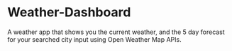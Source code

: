 # Weather-Dashboard

A weather app that shows you the current weather, and the 5 day forecast for your searched city input using Open Weather Map APIs.
